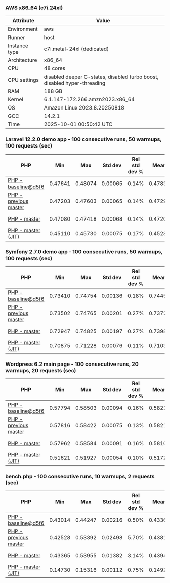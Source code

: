 ### AWS x86_64 (c7i.24xl)

|  Attribute    |     Value      |
|---------------|----------------|
| Environment   |aws|
| Runner        |host|
| Instance type |c7i.metal-24xl (dedicated)|
| Architecture  |x86_64
| CPU           |48 cores|
| CPU settings  |disabled deeper C-states, disabled turbo boost, disabled hyper-threading|
| RAM           |188 GB|
| Kernel        |6.1.147-172.266.amzn2023.x86_64|
| OS            |Amazon Linux 2023.8.20250818|
| GCC           |14.2.1|
| Time          |2025-10-01 00:50:42 UTC|

### Laravel 12.2.0 demo app - 100 consecutive runs, 50 warmups, 100 requests (sec)

|     PHP     |     Min     |     Max     |    Std dev   | Rel std dev % |  Mean  | Mean diff % |   Median   | Median diff % |   Skew  | P-value |  Instr count  |     Memory    |
|-------------|-------------|-------------|--------------|---------------|--------|-------------|------------|---------------|---------|---------|---------------|---------------|
|[PHP - baseline@d5f6](https://github.com/php/php-src/commit/d5f6e56610)|0.47641|0.48074|0.00065|0.14%|0.47835|0.00%|0.47829|0.00%|0.589|0.999|180947912|43.67 MB|
|[PHP - previous master](https://github.com/php/php-src/commit/96aa0e08a1)|0.47203|0.47603|0.00065|0.14%|0.47297|-1.13%|0.47288|-1.13%|1.671|0.000|176332556|44.30 MB|
|[PHP - master](https://github.com/php/php-src/commit/a3f0861f2e)|0.47080|0.47418|0.00068|0.14%|0.47201|-1.33%|0.47191|-1.33%|0.941|0.000|176397556|44.30 MB|
|[PHP - master (JIT)](https://github.com/php/php-src/commit/a3f0861f2e)|0.45110|0.45730|0.00075|0.17%|0.45280|-5.34%|0.45266|-5.36%|2.613|0.000|147886610|53.44 MB|

### Symfony 2.7.0 demo app - 100 consecutive runs, 50 warmups, 100 requests (sec)

|     PHP     |     Min     |     Max     |    Std dev   | Rel std dev % |  Mean  | Mean diff % |   Median   | Median diff % |   Skew  | P-value |  Instr count  |     Memory    |
|-------------|-------------|-------------|--------------|---------------|--------|-------------|------------|---------------|---------|---------|---------------|---------------|
|[PHP - baseline@d5f6](https://github.com/php/php-src/commit/d5f6e56610)|0.73410|0.74754|0.00136|0.18%|0.74457|0.00%|0.74457|0.00%|-4.439|0.999|291620807|40.27 MB|
|[PHP - previous master](https://github.com/php/php-src/commit/96aa0e08a1)|0.73502|0.74765|0.00201|0.27%|0.73729|-0.98%|0.73679|-1.04%|2.702|0.000|287352080|40.57 MB|
|[PHP - master](https://github.com/php/php-src/commit/a3f0861f2e)|0.72947|0.74825|0.00197|0.27%|0.73983|-0.64%|0.73957|-0.67%|-0.248|0.000|287339183|40.56 MB|
|[PHP - master (JIT)](https://github.com/php/php-src/commit/a3f0861f2e)|0.70875|0.71228|0.00076|0.11%|0.71035|-4.60%|0.71029|-4.60%|0.266|0.000|267701996|47.84 MB|

### Wordpress 6.2 main page - 100 consecutive runs, 20 warmups, 20 requests (sec)

|     PHP     |     Min     |     Max     |    Std dev   | Rel std dev % |  Mean  | Mean diff % |   Median   | Median diff % |   Skew  | P-value |  Instr count  |     Memory    |
|-------------|-------------|-------------|--------------|---------------|--------|-------------|------------|---------------|---------|---------|---------------|---------------|
|[PHP - baseline@d5f6](https://github.com/php/php-src/commit/d5f6e56610)|0.57794|0.58503|0.00094|0.16%|0.58215|0.00%|0.58196|0.00%|-0.026|0.999|1123343408|43.79 MB|
|[PHP - previous master](https://github.com/php/php-src/commit/96aa0e08a1)|0.57816|0.58422|0.00075|0.13%|0.58210|-0.01%|0.58198|0.00%|-0.786|0.813|1120247933|44.20 MB|
|[PHP - master](https://github.com/php/php-src/commit/a3f0861f2e)|0.57962|0.58584|0.00091|0.16%|0.58101|-0.19%|0.58086|-0.19%|2.137|0.000|1120256295|44.13 MB|
|[PHP - master (JIT)](https://github.com/php/php-src/commit/a3f0861f2e)|0.51621|0.51927|0.00054|0.10%|0.51726|-11.15%|0.51721|-11.13%|0.933|0.000|866314560|61.55 MB|

### bench.php - 100 consecutive runs, 10 warmups, 2 requests (sec)

|     PHP     |     Min     |     Max     |    Std dev   | Rel std dev % |  Mean  | Mean diff % |   Median   | Median diff % |   Skew  | P-value |  Instr count  |     Memory    |
|-------------|-------------|-------------|--------------|---------------|--------|-------------|------------|---------------|---------|---------|---------------|---------------|
|[PHP - baseline@d5f6](https://github.com/php/php-src/commit/d5f6e56610)|0.43014|0.44247|0.00216|0.50%|0.43362|0.00%|0.43330|0.00%|1.086|0.999|2020638149|26.61 MB|
|[PHP - previous master](https://github.com/php/php-src/commit/96aa0e08a1)|0.42528|0.53392|0.02498|5.70%|0.43818|1.05%|0.43053|-0.64%|3.133|0.000|2020595030|26.96 MB|
|[PHP - master](https://github.com/php/php-src/commit/a3f0861f2e)|0.43365|0.53955|0.01382|3.14%|0.43948|1.35%|0.43731|0.93%|6.773|0.000|2020595019|26.96 MB|
|[PHP - master (JIT)](https://github.com/php/php-src/commit/a3f0861f2e)|0.14730|0.15316|0.00112|0.75%|0.14922|-65.59%|0.14905|-65.60%|1.236|0.000|536613131|27.74 MB|
